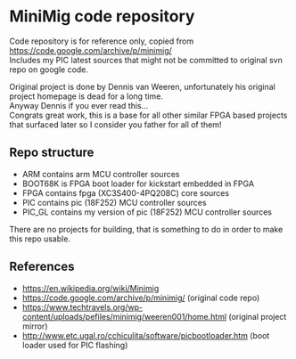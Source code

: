 # MiniMig code repository
Code repository is for reference only, copied from https://code.google.com/archive/p/minimig/  
Includes my PIC latest sources that might not be committed to original svn repo on google code.

Original project is done by Dennis van Weeren, unfortunately his original project homepage is
dead for a long time.  
Anyway Dennis if you ever read this...  
Congrats great work, this is a base for all other similar FPGA based projects that surfaced 
later so I consider you father for all of them!

## Repo structure
- ARM contains arm MCU controller sources
- BOOT68K is FPGA boot loader for kickstart embedded in FPGA
- FPGA contains fpga (XC3S400-4PQ208C) core sources 
- PIC contains pic (18F252) MCU controller sources
- PIC_GL contains my version of pic (18F252) MCU controller sources

There are no projects for building, that is something to do in order to make this repo usable.

## References
- https://en.wikipedia.org/wiki/Minimig
- https://code.google.com/archive/p/minimig/ (original code repo)
- https://www.techtravels.org/wp-content/uploads/pefiles/minimig/weeren001/home.html (original project mirror)
- http://www.etc.ugal.ro/cchiculita/software/picbootloader.htm (boot loader used for PIC flashing)
